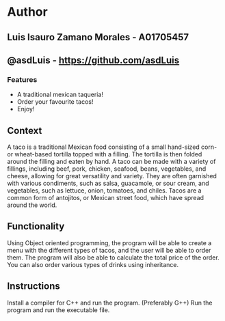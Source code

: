 # Author
## Luis Isauro Zamano Morales - A01705457
## @asdLuis - https://github.com/asdLuis

### Features

- A traditional mexican taqueria!
- Order your favourite tacos!
- Enjoy!

## Context

A taco is a traditional Mexican food consisting of a small hand-sized corn- or wheat-based tortilla topped with a filling. The tortilla is then folded around the filling and eaten by hand. A taco can be made with a variety of fillings, including beef, pork, chicken, seafood, beans, vegetables, and cheese, allowing for great versatility and variety. They are often garnished with various condiments, such as salsa, guacamole, or sour cream, and vegetables, such as lettuce, onion, tomatoes, and chiles. Tacos are a common form of antojitos, or Mexican street food, which have spread around the world.

## Functionality

Using Object oriented programming, the program will be able to create a menu with the different types of tacos, and the user will be able to order them. The program will also be able to calculate the total price of the order. You can also order various types of drinks using inheritance.


## Instructions

Install a compiler for C++ and run the program. (Preferably G++)
Run the program and run the executable file.
    

